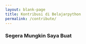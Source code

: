 ```yaml
---
layout: blank-page
title: Kontribusi di Belajarpython
permalink: /contribute/
---
```



### Segera Mungkin Saya Buat
